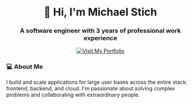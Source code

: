 <h1 align="center">👋 Hi, I'm Michael Stich</h1>
<h3 align="center">A software engineer with 3 years of professional work experience</h3>

<p align="center">
  <a href="https://mcstich.com" target="_blank">
    <img src="https://img.shields.io/badge/Visit%20My%20Portfolio-FF5733?style=for-the-badge&logo=rocket&logoColor=white" alt="Visit My Portfolio">
  </a>
</p>

### 💻 About Me
I build and scale applications for large user bases across the entire stack: frontend, backend, and cloud. I'm passionate about solving complex problems and collaborating with extraordinary people.
